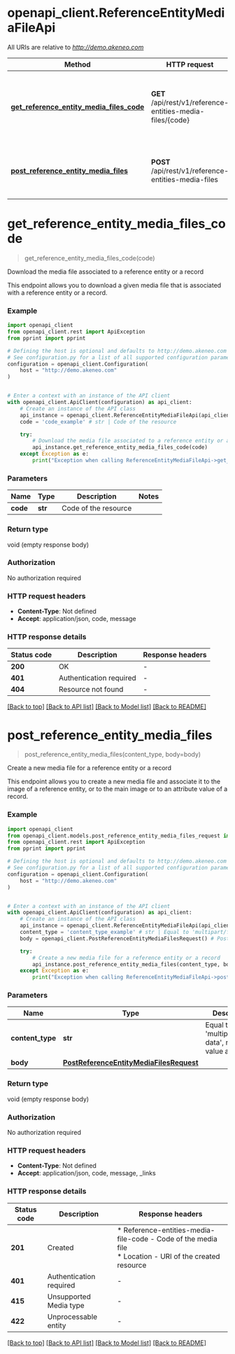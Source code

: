 # openapi_client.ReferenceEntityMediaFileApi

All URIs are relative to *http://demo.akeneo.com*

Method | HTTP request | Description
------------- | ------------- | -------------
[**get_reference_entity_media_files_code**](ReferenceEntityMediaFileApi.md#get_reference_entity_media_files_code) | **GET** /api/rest/v1/reference-entities-media-files/{code} | Download the media file associated to a reference entity or a record
[**post_reference_entity_media_files**](ReferenceEntityMediaFileApi.md#post_reference_entity_media_files) | **POST** /api/rest/v1/reference-entities-media-files | Create a new media file for a reference entity or a record


# **get_reference_entity_media_files_code**
> get_reference_entity_media_files_code(code)

Download the media file associated to a reference entity or a record

This endpoint allows you to download a given media file that is associated with a reference entity or a record.

### Example


```python
import openapi_client
from openapi_client.rest import ApiException
from pprint import pprint

# Defining the host is optional and defaults to http://demo.akeneo.com
# See configuration.py for a list of all supported configuration parameters.
configuration = openapi_client.Configuration(
    host = "http://demo.akeneo.com"
)


# Enter a context with an instance of the API client
with openapi_client.ApiClient(configuration) as api_client:
    # Create an instance of the API class
    api_instance = openapi_client.ReferenceEntityMediaFileApi(api_client)
    code = 'code_example' # str | Code of the resource

    try:
        # Download the media file associated to a reference entity or a record
        api_instance.get_reference_entity_media_files_code(code)
    except Exception as e:
        print("Exception when calling ReferenceEntityMediaFileApi->get_reference_entity_media_files_code: %s\n" % e)
```



### Parameters


Name | Type | Description  | Notes
------------- | ------------- | ------------- | -------------
 **code** | **str**| Code of the resource | 

### Return type

void (empty response body)

### Authorization

No authorization required

### HTTP request headers

 - **Content-Type**: Not defined
 - **Accept**: application/json, code, message

### HTTP response details

| Status code | Description | Response headers |
|-------------|-------------|------------------|
**200** | OK |  -  |
**401** | Authentication required |  -  |
**404** | Resource not found |  -  |

[[Back to top]](#) [[Back to API list]](../README.md#documentation-for-api-endpoints) [[Back to Model list]](../README.md#documentation-for-models) [[Back to README]](../README.md)

# **post_reference_entity_media_files**
> post_reference_entity_media_files(content_type, body=body)

Create a new media file for a reference entity or a record

This endpoint allows you to create a new media file and associate it to the image of a reference entity, or to the main image or to an attribute value of a record.

### Example


```python
import openapi_client
from openapi_client.models.post_reference_entity_media_files_request import PostReferenceEntityMediaFilesRequest
from openapi_client.rest import ApiException
from pprint import pprint

# Defining the host is optional and defaults to http://demo.akeneo.com
# See configuration.py for a list of all supported configuration parameters.
configuration = openapi_client.Configuration(
    host = "http://demo.akeneo.com"
)


# Enter a context with an instance of the API client
with openapi_client.ApiClient(configuration) as api_client:
    # Create an instance of the API class
    api_instance = openapi_client.ReferenceEntityMediaFileApi(api_client)
    content_type = 'content_type_example' # str | Equal to 'multipart/form-data', no other value allowed
    body = openapi_client.PostReferenceEntityMediaFilesRequest() # PostReferenceEntityMediaFilesRequest |  (optional)

    try:
        # Create a new media file for a reference entity or a record
        api_instance.post_reference_entity_media_files(content_type, body=body)
    except Exception as e:
        print("Exception when calling ReferenceEntityMediaFileApi->post_reference_entity_media_files: %s\n" % e)
```



### Parameters


Name | Type | Description  | Notes
------------- | ------------- | ------------- | -------------
 **content_type** | **str**| Equal to &#39;multipart/form-data&#39;, no other value allowed | 
 **body** | [**PostReferenceEntityMediaFilesRequest**](PostReferenceEntityMediaFilesRequest.md)|  | [optional] 

### Return type

void (empty response body)

### Authorization

No authorization required

### HTTP request headers

 - **Content-Type**: Not defined
 - **Accept**: application/json, code, message, _links

### HTTP response details

| Status code | Description | Response headers |
|-------------|-------------|------------------|
**201** | Created |  * Reference-entities-media-file-code - Code of the media file <br>  * Location - URI of the created resource <br>  |
**401** | Authentication required |  -  |
**415** | Unsupported Media type |  -  |
**422** | Unprocessable entity |  -  |

[[Back to top]](#) [[Back to API list]](../README.md#documentation-for-api-endpoints) [[Back to Model list]](../README.md#documentation-for-models) [[Back to README]](../README.md)

